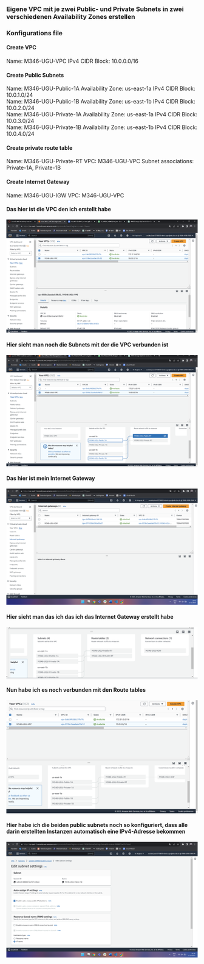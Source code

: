### Eigene VPC mit je zwei Public- und Private Subnets in zwei verschiedenen Availability Zones erstellen

### Konfigurations file
#### Create VPC
Name: M346-UGU-VPC
IPv4 CIDR Block: 10.0.0.0/16

#### Create Public Subnets
Name: M346-UGU-Public-1A
Availability Zone: us-east-1a
IPv4 CIDR Block: 10.0.1.0/24
<br>
Name: M346-UGU-Public-1B
Availability Zone: us-east-1b
IPv4 CIDR Block: 10.0.2.0/24
<br>
Name: M346-UGU-Private-1A
Availability Zone: us-east-1a
IPv4 CIDR Block: 10.0.3.0/24
<br>
Name: M346-UGU-Private-1B
Availability Zone: us-east-1b
IPv4 CIDR Block: 10.0.4.0/24

#### Create private route table
Name: M346-UGU-Private-RT
VPC: M346-UGU-VPC
Subnet associations: Private-1A, Private-1B

#### Create Internet Gateway
Name: M346-UGU-IGW
VPC: M346-UGU-VPC


#### Das hier ist die VPC den ich erstellt habe
![Alt text](image-9.png)
#### Hier sieht man noch die Subnets mit der die VPC verbunden ist
![Alt text](image-5.png)
#### Das hier ist mein Internet Gateway
![Alt text](image-12.png)
#### Hier sieht man das ich das ich das Internet Gateway erstellt habe
![Alt text](image-7.png)
#### Nun habe ich es noch verbunden mit den Route tables
![Alt text](image-8.png)
#### Hier habe ich die beiden public subnets noch so konfiguriert, dass alle darin erstellten Instanzen automatisch eine IPv4-Adresse bekommen
![Alt text](image-11.png)